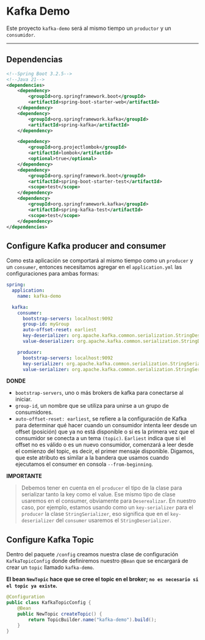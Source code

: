 # Kafka Demo

Este proyecto `kafka-demo` será al mismo tiempo un `productor` y un `consumidor`.

---

## Dependencias

````xml
<!--Spring Boot 3.2.5-->
<!--Java 21-->
<dependencies>
    <dependency>
        <groupId>org.springframework.boot</groupId>
        <artifactId>spring-boot-starter-web</artifactId>
    </dependency>
    <dependency>
        <groupId>org.springframework.kafka</groupId>
        <artifactId>spring-kafka</artifactId>
    </dependency>

    <dependency>
        <groupId>org.projectlombok</groupId>
        <artifactId>lombok</artifactId>
        <optional>true</optional>
    </dependency>
    <dependency>
        <groupId>org.springframework.boot</groupId>
        <artifactId>spring-boot-starter-test</artifactId>
        <scope>test</scope>
    </dependency>
    <dependency>
        <groupId>org.springframework.kafka</groupId>
        <artifactId>spring-kafka-test</artifactId>
        <scope>test</scope>
    </dependency>
</dependencies>
````

## Configure Kafka producer and consumer

Como esta aplicación se comportará al mismo tiempo como un `producer` y un `consumer`, entonces necesitamos agregar en
el `application.yml` las configuraciones para ambas formas:

````yml
spring:
  application:
    name: kafka-demo

  kafka:
    consumer:
      bootstrap-servers: localhost:9092
      group-id: myGroup
      auto-offset-reset: earliest
      key-deserializer: org.apache.kafka.common.serialization.StringDeserializer
      value-deserializer: org.apache.kafka.common.serialization.StringDeserializer

    producer:
      bootstrap-servers: localhost:9092
      key-serializer: org.apache.kafka.common.serialization.StringSerializer
      value-serializer: org.apache.kafka.common.serialization.StringSerializer
````

**DONDE**

- `bootstrap-servers`, uno o más brokers de kafka para conectarse al iniciar.
- `group-id`, un nombre que se utiliza para unirse a un grupo de consumidores.
- `auto-offset-reset: earliest`, se refiere a la configuración de Kafka para determinar qué hacer cuando un consumidor
  intenta leer desde un offset (posición) que ya no está disponible o si es la primera vez que el consumidor se conecta
  a un tema `(topic)`. `Earliest` indica que si el offset no es válido o es un nuevo consumidor, comenzará a leer desde
  el comienzo del topic, es decir, el primer mensaje disponible. Digamos, que este atributo es similar a la bandera que
  usamos cuando ejecutamos el consumer en consola `--from-beginning`.

**IMPORTANTE**
> Debemos tener en cuenta en el `producer` el tipo de la clase para serializar tanto la key como el value. Ese mismo
> tipo de clase usaremos en el consumer, obviamente para `Deserealizar`. En nuestro caso, por ejemplo, estamos usando
> como un `key-serializer` para el `producer` la clase `StringSerializer`, eso significa que en el `key-deserializer`
> del `consumer` usaremos el `StringDeserializer`.

## Configure Kafka Topic

Dentro del paquete `/config` creamos nuestra clase de configuración `KafkaTopicConfig` donde definiremos nuestro `@Bean`
que se encargará de crear un `topic` llamado `kafka-demo`.

**El bean `NewTopic` hace que se cree el topic en el broker; `no es necesario si el topic ya existe`.**

````java
@Configuration
public class KafkaTopicConfig {    
    @Bean
    public NewTopic createTopic() {
        return TopicBuilder.name("kafka-demo").build();
    }
}
````
